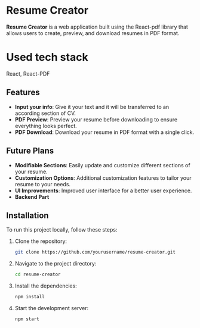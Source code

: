 # Resume Creator

**Resume Creator** is a web application built using the React-pdf library that allows users to create, preview, and download resumes in PDF format.

# Used tech stack

React, React-PDF

## Features

- **Input your info**: Give it your text and it will be transferred to an according section of CV.
- **PDF Preview**: Preview your resume before downloading to ensure everything looks perfect.
- **PDF Download**: Download your resume in PDF format with a single click.

## Future Plans
- **Modifiable Sections**: Easily update and customize different sections of your resume.
- **Customization Options**: Additional customization features to tailor your resume to your needs.
- **UI Improvements**: Improved user interface for a better user experience.
- **Backend Part**

## Installation

To run this project locally, follow these steps:

1. Clone the repository:
   ```bash
   git clone https://github.com/yourusername/resume-creator.git
2. Navigate to the project directory:
   ```bash
   cd resume-creator
3. Install the dependencies:
   ```bash
   npm install
4. Start the development server:
   ```bash
   npm start
